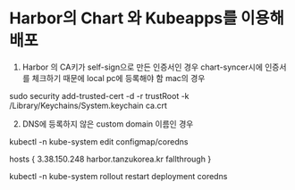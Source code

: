 # Harbor의 Chart 와 Kubeapps를 이용해 배포
1. Harbor 의 CA키가 self-sign으로 만든 인증서인 경우 chart-syncer시에 인증서를 체크하기 때문에 local pc에 등록해야 함
mac의 경우 

sudo security add-trusted-cert -d -r trustRoot -k /Library/Keychains/System.keychain ca.crt

2. DNS에 등록하지 않은 custom domain 이름인 경우

kubectl -n kube-system edit configmap/coredns

hosts { 
              3.38.150.248 harbor.tanzukorea.kr
              fallthrough
}

kubectl -n kube-system rollout restart deployment coredns